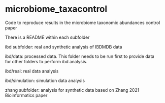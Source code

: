 # microbiome_taxacontrol
Code to reproduce results in the microbiome taxonomic abundances control paper

There is a README within each subfolder

ibd subfolder: real and synthetic analysis of IBDMDB data

ibd/data: processed data. This folder needs to be run first to provide data for other folders to perform ibd analysis.

ibd/real: real data analysis

ibd/simulation: simulation data analysis

zhang subfolder: analysis for synthetic data based on Zhang 2021 Bioinformatics paper
